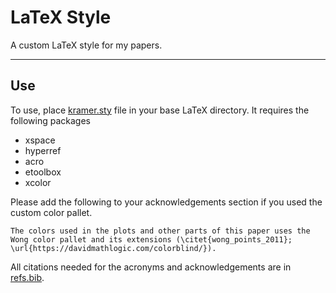 # LaTeX Style
A custom LaTeX style for my papers. 

----

## Use
To use, place [kramer.sty](kramer.sty) file in your base LaTeX directory. It requires the following packages
 - xspace
 - hyperref
 - acro
 - etoolbox
 - xcolor


Please add the following to your acknowledgements section if you used the custom color pallet.
```
The colors used in the plots and other parts of this paper uses the Wong color pallet and its extensions (\citet{wong_points_2011}; \url{https://davidmathlogic.com/colorblind/}).
```

All citations needed for the acronyms and acknowledgements are in [refs.bib](refs.bib).